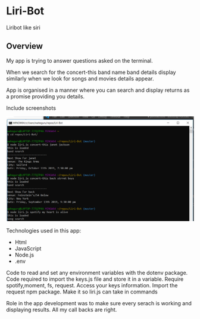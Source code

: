 # Liri-Bot
Liribot like siri

## Overview
My app is trying to answer questions asked on the terminal.

When we search for the concert-this band name band details display
similarly when we look for songs and movies details appear.

App is organised in a manner where you can search and display returns as a promise providing you details.


Include screenshots

![liri-bot](https://github.com/kaur1081/Liri-Bot/blob/master/liri.PNG)


Technologies used in this app:

- Html
- JavaScript
- Node.js
- .env


Code to read and set any environment variables with the dotenv package.
Code required to import the keys.js file and store it in a variable.
Require spotify,moment, fs, request.
Access your keys information.
Import the request npm package.
Make it so liri.js can take in commands

Role in the app development was to make sure every serach is working and displaying results. All my call backs are right. 

